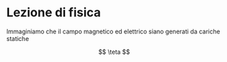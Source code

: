 # Lezione di fisica

Immaginiamo che il campo magnetico ed elettrico siano generati da cariche statiche


$$
\teta
$$
<!--stackedit_data:
eyJoaXN0b3J5IjpbOTAyMzk4NTU1XX0=
-->